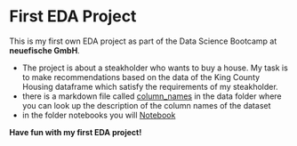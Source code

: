 # First EDA Project


This is my first own EDA project as part of the Data Science Bootcamp at **neuefische GmbH**. 



* The project is about a steakholder who wants to buy a house. My task is to make recommendations based on the data of the King County Housing dataframe which satisfy the requirements of my steakholder.
* there is a markdown file called [column_names](column_names.md) in the data folder where you can look up the description of the column names of the dataset
* in the folder notebooks you will [Notebook](First_EDA_King_County_Housing_Data.ipynb) 



**Have fun with my first EDA project!**




